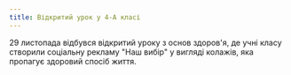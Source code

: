 ```yaml
---
title: Відкритий урок у 4-А класі
---
```


29 листопада відбувся відкритий уроку з основ здоров'я, де учні класу створили соціальну рекламу "Наш вибір" у вигляді колажів, яка пропагує здоровий спосіб життя.

<slideshow id="_/72157661525516457" />

